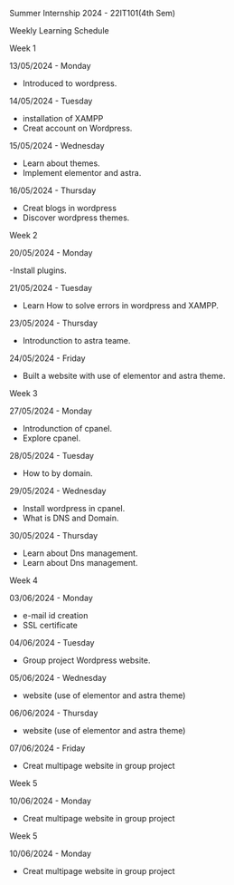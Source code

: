  Summer Internship 2024 - 22IT101(4th Sem)
 
 Weekly Learning Schedule
 
Week 1
 
13/05/2024 - Monday
 - Introduced to wordpress.

14/05/2024 - Tuesday
 - installation of XAMPP 
 - Creat account on Wordpress.

15/05/2024 - Wednesday
- Learn about themes. 
- Implement elementor and astra.

16/05/2024 - Thursday
- Creat blogs in wordpress 
- Discover wordpress themes.
  
Week 2

20/05/2024 - Monday

-Install plugins.

21/05/2024 - Tuesday
- Learn How to solve errors in wordpress and XAMPP.

23/05/2024 - Thursday
- Introdunction to astra teame.

24/05/2024 - Friday
- Built a website with use of elementor and astra theme.
 
Week 3

27/05/2024 - Monday
- Introdunction of cpanel.
- Explore cpanel.

28/05/2024 - Tuesday
- How to by domain.

29/05/2024 - Wednesday
- Install wordpress in cpanel.
- What is DNS and Domain.

30/05/2024 - Thursday
- Learn about Dns management.
- Learn about Dns management.

Week 4

03/06/2024 - Monday
- e-mail id creation
- SSL certificate

04/06/2024 - Tuesday
- Group project Wordpress website.

05/06/2024 - Wednesday
- website (use of elementor and astra theme)

06/06/2024 - Thursday
- website (use of elementor and astra theme)
  
07/06/2024 - Friday
- Creat multipage website in group project

Week 5

10/06/2024 - Monday
- Creat multipage website in group project


Week 5

 10/06/2024 - Monday
- Creat multipage website in group project


